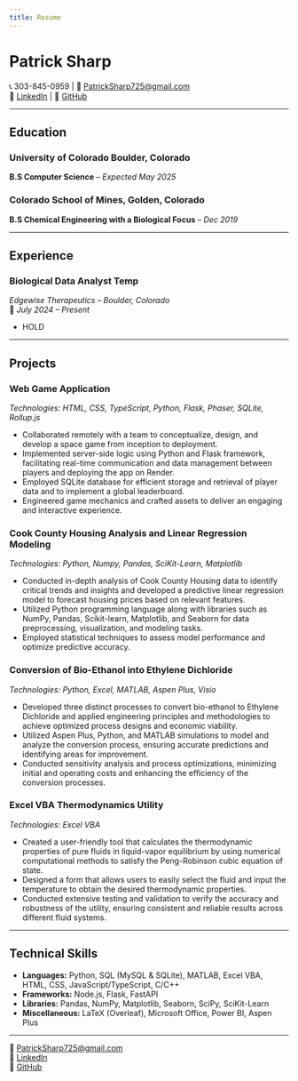 ```yaml
---
title: Resume
---
```




# Patrick Sharp

📞 303-845-0959 | 📧 [PatrickSharp725@gmail.com](mailto:PatrickSharp725@gmail.com)  
🔗 [LinkedIn](https://linkedin.com/in/patrick-sharp-278123191) | 🔗 [GitHub](https://github.com/PSharp725)

---

## Education

### University of Colorado Boulder, Colorado  
**B.S Computer Science** – *Expected May 2025*

### Colorado School of Mines, Golden, Colorado  
**B.S Chemical Engineering with a Biological Focus** – *Dec 2019*

---

## Experience

### **Biological Data Analyst Temp**  
*Edgewise Therapeutics – Boulder, Colorado*  
📅 *July 2024 – Present*  
- HOLD

---

## Projects

### **Web Game Application**  
*Technologies: HTML, CSS, TypeScript, Python, Flask, Phaser, SQLite, Rollup.js*  
- Collaborated remotely with a team to conceptualize, design, and develop a space game from inception to deployment.
- Implemented server-side logic using Python and Flask framework, facilitating real-time communication and data management between players and deploying the app on Render.
- Employed SQLite database for efficient storage and retrieval of player data and to implement a global leaderboard.
- Engineered game mechanics and crafted assets to deliver an engaging and interactive experience.

### **Cook County Housing Analysis and Linear Regression Modeling**  
*Technologies: Python, Numpy, Pandas, SciKit-Learn, Matplotlib*  
- Conducted in-depth analysis of Cook County Housing data to identify critical trends and insights and developed a predictive linear regression model to forecast housing prices based on relevant features.
- Utilized Python programming language along with libraries such as NumPy, Pandas, Scikit-learn, Matplotlib, and Seaborn for data preprocessing, visualization, and modeling tasks.
- Employed statistical techniques to assess model performance and optimize predictive accuracy.

### **Conversion of Bio-Ethanol into Ethylene Dichloride**  
*Technologies: Python, Excel, MATLAB, Aspen Plus, Visio*  
- Developed three distinct processes to convert bio-ethanol to Ethylene Dichloride and applied engineering principles and methodologies to achieve optimized process designs and economic viability.
- Utilized Aspen Plus, Python, and MATLAB simulations to model and analyze the conversion process, ensuring accurate predictions and identifying areas for improvement.
- Conducted sensitivity analysis and process optimizations, minimizing initial and operating costs and enhancing the efficiency of the conversion processes.

### **Excel VBA Thermodynamics Utility**  
*Technologies: Excel VBA*  
- Created a user-friendly tool that calculates the thermodynamic properties of pure fluids in liquid-vapor equilibrium by using numerical computational methods to satisfy the Peng-Robinson cubic equation of state.
- Designed a form that allows users to easily select the fluid and input the temperature to obtain the desired thermodynamic properties.
- Conducted extensive testing and validation to verify the accuracy and robustness of the utility, ensuring consistent and reliable results across different fluid systems.

---

## Technical Skills

- **Languages:** Python, SQL (MySQL & SQLite), MATLAB, Excel VBA, HTML, CSS, JavaScript/TypeScript, C/C++
- **Frameworks:** Node.js, Flask, FastAPI
- **Libraries:** Pandas, NumPy, Matplotlib, Seaborn, SciPy, SciKit-Learn
- **Miscellaneous:** LaTeX (Overleaf), Microsoft Office, Power BI, Aspen Plus

---

📧 [PatrickSharp725@gmail.com](mailto:PatrickSharp725@gmail.com)  
🔗 [LinkedIn](https://linkedin.com/in/patrick-sharp-278123191)  
🔗 [GitHub](https://github.com/PSharp725)


